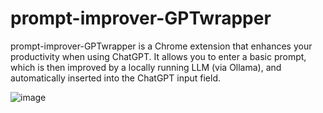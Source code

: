 # prompt-improver-GPTwrapper
prompt-improver-GPTwrapper is a Chrome extension that enhances your productivity when using ChatGPT. It allows you to enter a basic prompt, which is then improved by a locally running LLM (via Ollama), and automatically inserted into the ChatGPT input field.

![image](https://github.com/user-attachments/assets/c88cc65d-39ca-4ed4-9895-0050a40afe73)
